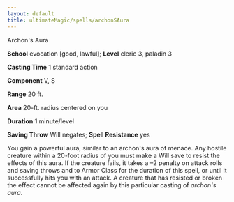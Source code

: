 ```yaml
---
layout: default
title: ultimateMagic/spells/archonSAura
---
```

Archon's Aura

**School** evocation [good, lawful]; **Level** cleric 3, paladin 3

**Casting Time** 1 standard action

**Component** V, S

**Range** 20 ft.

**Area** 20-ft. radius centered on you

**Duration** 1 minute/level

**Saving Throw** Will negates; **Spell Resistance** yes

You gain a powerful aura, similar to an archon's aura of menace. Any hostile creature within a 20-foot radius of you must make a Will save to resist the effects of this aura. If the creature fails, it takes a –2 penalty on attack rolls and saving throws and to Armor Class for the duration of this spell, or until it successfully hits you with an attack. A creature that has resisted or broken the effect cannot be affected again by this particular casting of _archon's aura_.

